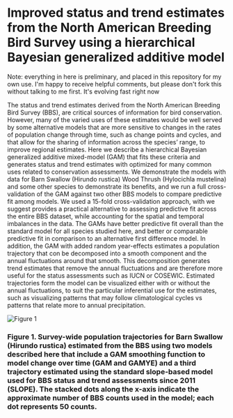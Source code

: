 # Improved status and trend estimates from the North American Breeding Bird Survey using a hierarchical Bayesian generalized additive model
 Note: everything in here is preliminary, and placed in this repository for my own use. I'm happy to receive helpful comments, but please don't fork this without talking to me first. It's evolving fast right now


The status and trend estimates derived from the North American Breeding Bird Survey (BBS), are critical sources of information for bird conservation. However, many of the varied uses of these estimates would be well served by some alternative models that are more sensitive to changes in the rates of population change through time, such as change points and cycles, and that allow for the sharing of information across the species’ range, to improve regional estimates. Here we describe a hierarchical Bayesian generalized additive mixed-model (GAM) that fits these criteria and generates status and trend estimates with optimized for many common uses related to conservation assessments. We demonstrate the models with data for Barn Swallow (Hirundo rustica) Wood Thrush (Hylocichla mustelina) and some other species to demonstrate its benefits, and we run a full cross-validation of the GAM against two other BBS models to compare predictive fit among models. We used a 15-fold cross-validation approach, with we suggest provides a practical alternative to assessing predictive fit across the entire BBS dataset, while accounting for the spatial and temporal imbalances in the data. The GAMs have better predictive fit overall than the standard model for all species studied here, and better or comparable predictive fit in comparison to an alternative first difference model. In addition, the GAM with added random year-effects estimates a population trajectory that con be decomposed into a smooth component and the annual fluctuations around that smooth. This decomposition generates trend estimates that remove the annual fluctuations and are therefore more useful for the status assessments such as IUCN or COSEWIC. Estimated trajectories form the model can be visualized either with or without the annual fluctuations, to suit the particular inferential use for the estimates, such as visualizing patterns that may follow climatological cycles vs patterns that relate more to annual precipitation. 

![Figure 1](https://github.com/AdamCSmithCWS/GAM_Paper_Script/tree/master/figures/Fig_1.png)

### Figure 1. Survey-wide population trajectories for Barn Swallow (Hirundo rustica) estimated from the BBS using two models described here that include a GAM smoothing function to model change over time (GAM and GAMYE) and a third trajectory estimated using the standard slope-based model used for BBS status and trend assessments since 2011 (SLOPE). The stacked dots along the x-axis indicate the approximate number of BBS counts used in the model; each dot represents 50 counts.

